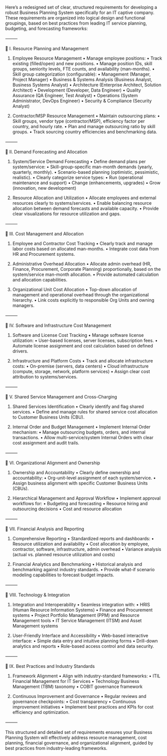 Here’s a redesigned set of clear, structured requirements for developing a robust Business Planning System specifically for an IT captive company. These requirements are organized into logical design and functional groupings, based on best practices from leading IT service planning, budgeting, and forecasting frameworks:

⸻

🌟 I. Resource Planning and Management

1. Employee Resource Management
	•	Manage employee positions:
                •	Track existing (filled/open) and new positions.
                •	Manage position IDs, skill groups, seniority levels, FTE counts, and availability (man-months).
	•	Skill group categorization (configurable):
                •	Management (Manager, Project Manager)
                •	Business & Systems Analysis (Business Analyst, Business Systems Analyst)
                •	Architecture (Enterprise Architect, Solution Architect)
                •	Development (Developer, Data Engineer)
                •	Quality Assurance (QA Engineer, Test Analyst)
                •	Operations (System Administrator, DevOps Engineer)
                •	Security & Compliance (Security Analyst)

2. Contractor/MSP Resource Management
	•	Maintain outsourcing plans:
                •	Skill groups, vendor type (contractor/MSP), efficiency factor per country, and hourly rate.
                •	Plan and manage outsourcing ratio by skill groups.
	•	Track sourcing country efficiencies and benchmarking data.

⸻

🌟 II. Demand Forecasting and Allocation

1. System/Service Demand Forecasting
	•	Define demand plans per system/service:
                •	Skill-group-specific man-month demands (yearly, quarterly, monthly).
                •	Scenario-based planning (optimistic, pessimistic, realistic).
	•	Clearly categorize service types:
                •	Run (operational maintenance and support)
                •	Change (enhancements, upgrades)
                •	Grow (innovation, new development)

2. Resource Allocation and Utilization
	•	Allocate employees and external resources clearly to systems/services.
	•	Enable balancing resource allocation between demand forecasts and available capacity.
	•	Provide clear visualizations for resource utilization and gaps.

⸻

🌟 III. Cost Management and Allocation

1. Employee and Contractor Cost Tracking
	•	Clearly track and manage labor costs based on allocated man-months.
	•	Integrate cost data from HR and Procurement systems.

2. Administrative Overhead Allocation
	•	Allocate admin overhead (HR, Finance, Procurement, Corporate Planning) proportionally, based on the system/service man-month allocation.
	•	Provide automated calculation and allocation capabilities.

3. Organizational Unit Cost Allocation
	•	Top-down allocation of management and operational overhead through the organizational hierarchy.
	•	Link costs explicitly to responsible Org Units and owning managers.

⸻

🌟 IV. Software and Infrastructure Cost Management

1. Software and License Cost Tracking
	•	Manage software license utilization:
	        •	User-based licenses, server licenses, subscription fees.
	•	Automate license assignment and cost calculation based on defined drivers.

2. Infrastructure and Platform Costs
	•	Track and allocate infrastructure costs:
                •	On-premise (servers, data centers)
                •	Cloud infrastructure (compute, storage, network, platform services)
	•	Assign clear cost attribution to systems/services.

⸻

🌟 V. Shared Service Management and Cross-Charging

1. Shared Services Identification
	•	Clearly identify and flag shared services.
	•	Define and manage rules for shared service cost allocation to Customer Business Units (CBU).

2. Internal Order and Budget Management
	•	Implement Internal Order mechanism:
	        •	Manage outsourcing budgets, orders, and internal transactions.
	•	Allow multi-service/system Internal Orders with clear cost assignment and audit trails.

⸻

🌟 VI. Organizational Alignment and Ownership

1. Ownership and Accountability
	•	Clearly define ownership and accountability:
	•	Org-unit-level assignment of each system/service.
	•	Assign business alignment with specific Customer Business Units (CBUs).

2. Hierarchical Management and Approval Workflow
	•	Implement approval workflows for:
                •	Budgeting and forecasting
                •	Resource hiring and outsourcing decisions
                •	Cost and resource allocation

⸻

🌟 VII. Financial Analysis and Reporting

1. Comprehensive Reporting
	•	Standardized reports and dashboards:
                •	Resource utilization and availability
                •	Cost allocation by employee, contractor, software, infrastructure, admin overhead
                •	Variance analysis (actual vs. planned resource utilization and costs)

2. Financial Analytics and Benchmarking
	•	Historical analysis and benchmarking against industry standards.
	•	Provide what-if scenario modeling capabilities to forecast budget impacts.

⸻

🌟 VIII. Technology & Integration

1. Integration and Interoperability
	•	Seamless integration with:
                •	HRIS (Human Resource Information Systems)
                •	Finance and Procurement systems
                •	Project Portfolio Management (PPM) and Resource Management tools
                •	IT Service Management (ITSM) and Asset Management systems

2. User-Friendly Interface and Accessibility
	•	Web-based interactive interface:
                •	Simple data entry and intuitive planning forms
                •	Drill-down analytics and reports
	•	Role-based access control and data security.

⸻

🌟 IX. Best Practices and Industry Standards

1. Framework Alignment
	•	Align with industry-standard frameworks:
                •	ITIL Financial Management for IT Services
                •	Technology Business Management (TBM) taxonomy
                •	COBIT governance framework

2. Continuous Improvement and Governance
	•	Regular reviews and governance checkpoints:
                •	Cost transparency
                •	Continuous improvement initiatives
	•	Implement best practices and KPIs for cost efficiency and optimization.

⸻

This structured and detailed set of requirements ensures your Business Planning System will effectively address resource management, cost planning, financial governance, and organizational alignment, guided by best practices from industry-leading frameworks.